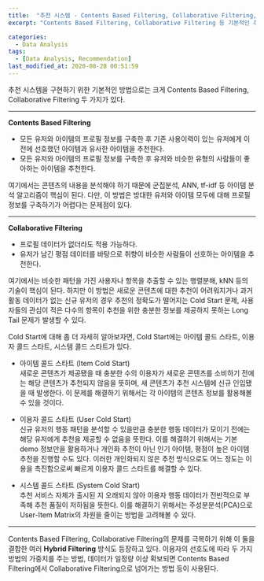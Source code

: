 ```yaml
---
title:  "추천 시스템 - Contents Based Filtering, Collaborative Filtering, Hybrid Filtering"
excerpt: "Contents Based Filtering, Collaborative Filtering 등 기본적인 추천 시스템 구현 방법론의 특징 및 장단점에 대해 정리한 글입니다."

categories:
  - Data Analysis
tags:
  - [Data Analysis, Recommendation]
last_modified_at: 2020-08-20 00:51:59
---
```

  
추천 시스템을 구현하기 위한 기본적인 방법으로는 크게 Contents Based Filtering, Collaborative Filtering 두 가지가 있다.  

------------------------------------------------  

**Contents Based Filtering**  
- 모든 유저와 아이템의 프로필 정보를 구축한 후 기존 사용이력이 있는 유저에게 이전에 선호했던 아이템과 유사한 아이템을 추천한다.
- 모든 유저와 아이템의 프로필 정보를 구축한 후 유저와 비슷한 유형의 사람들이 좋아하는 아이템을 추천한다.

여기에서는 콘텐츠의 내용을 분석해야 하기 때문에 군집분석, ANN, tf-idf 등 아이템 분석 알고리즘이 핵심이 된다. 다만, 이 방법은 방대한 유저와 아이템 모두에 대해 프로필 정보를 구축하기가 어렵다는 문제점이 있다.  

------------------------------------------------  

**Collaborative Filtering**  
- 프로필 데이터가 없더라도 적용 가능하다.
- 유저가 남긴 평점 데이터를 바탕으로 취향이 비슷한 사람들이 선호하는 아이템을 추천한다.  

여기에서는 비슷한 패턴을 가진 사용자나 항목을 추출할 수 있는 행렬분해, kNN 등의 기술이 핵심이 된다. 하지만 이 방법은 새로운 콘텐츠에 대한 추천이 어려워지거나 과거 활동 데이터가 없는 신규 유저의 경우 추천의 정확도가 떨어지는 Cold Start 문제, 사용자들의 관심이 적은 다수의 항목이 추천을 위한 충분한 정보를 제공하지 못하는 Long Tail 문제가 발생할 수 있다.  

Cold Start에 대해 좀 더 자세히 알아보자면, Cold Start에는 아이템 콜드 스타트, 이용자 콜드 스타트, 시스템 콜드 스타트가 있다. 

- 아이템 콜드 스타트 (Item Cold Start)  
새로운 콘텐츠가 제공됐을 때 충분한 수의 이용자가 새로운 콘텐츠를 소비하기 전에는 해당 콘텐츠가 추천되지 않음을 뜻하며, 새 콘텐츠가 추천 시스템에 신규 인입됐을 때 발생한다. 이 문제를 해결하기 위해서는 각 아이템의 콘텐츠 정보를 활용해볼 수 있을 것이다.

- 이용자 콜드 스타트 (User Cold Start)  
  신규 유저의 행동 패턴을 분석할 수 있을만큼 충분한 행동 데이터가 모이기 전에는 해당 유저에게 추천을 제공할 수 없음을 뜻한다. 이를 해결하기 위해서는 기본 demo 정보만을 활용하거나 개인화 추천이 아닌 인기 아이템, 평점이 높은 아이템 추천을 진행할 수도 있다. 이러한 개인화되지 않은 추천 방식으로도 어느 정도는 이용을 촉진함으로써 빠르게 이용자 콜드 스타트를 해결할 수 있다. 

- 시스템 콜드 스타트 (System Cold Start)  
  추천 서비스 자체가 출시된 지 오래되지 않아 이용자 행동 데이터가 전반적으로 부족해 추천 품질이 저하됨을 뜻한다. 이를 해결하기 위해서는 주성분분석(PCA)으로 User-Item Matrix의 차원을 줄이는 방법을 고려해볼 수 있다.  

------------------------------------------------  

Contents Based Filtering, Collaborative Filtering의 문제를 극복하기 위해 이 둘을 결합한 여러 **Hybrid Filtering** 방식도 등장하고 있다. 이용자의 선호도에 따라 두 가지 방법의 가중치를 주는 방법, 데이터가 일정량 이상 확보되면 Contents Based Filtering에서 Collaborative Filtering으로 넘어가는 방법 등이 사용된다.

 

